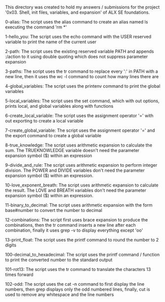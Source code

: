 This directory was created to hold my answers / submissions for the project '0x03. Shell, init files, variables, and expansion' of ALX SE foundations.

0-alias: The script uses the alias command to create an alias named ls executing the command 'rm *'

1-hello_you: The script uses the echo command with the USER reserved variable to print the name of the current user

2-path: The script uses the existing reserved variable PATH and appends :/action to it using double quoting which does not suppress parameter expansion

3-paths: The script uses the tr command to replace every ':' in PATH with a new line, then it uses the wc -l command to count how many lines there are

4-global_variables: The script uses the printenv command to print the global variables

5-local_variables: The script uses the set command, which with out options, prints local, and global variables along with functions

6-create_local_variable: The script uses the assignment operator '=' with out exporting to create a local variable

7-create_global_variable: The script uses the assignment operator '=' and the export command to create a global variable

8-true_knowledge: The script uses arithmetic expansion to calculate the sum. The TRUEKNOWLEDGE variable doesn't need the parameter expansion symbol ($) within an expression

9-divide_and_rule: The script uses arithmetic expansion to perform integer division. The POWER and DIVIDE variables don't need the parameter expansion symbol ($) within an expression.

10-love_exponent_breath: The script uses arithmetic expansion to calculate the result. The LOVE and BREATH variables don't need the parameter expansion symbol ($) within an expression.

11-binary_to_decimal: The script uses arithmetic expansion with the form base#number to convert the number to decimal

12-combinations: The script first uses brace expansion to produce the combinations, then the tr command inserts a new line after each combination, finally it uses grep -v to display everything except 'oo'

13-print_float: The script uses the printf command to round the number to 2 digits


100-decimal_to_hexadecimal: The script uses the printf command / function to print the converted number to the standard output

101-rot13: The script uses the tr command to translate the characters 13 times forward

102-odd: The script uses the cat -n command to first display the line numbers, then grep displays only the odd numbered lines, finally, cut is used to remove any whitespace and the line numbers
